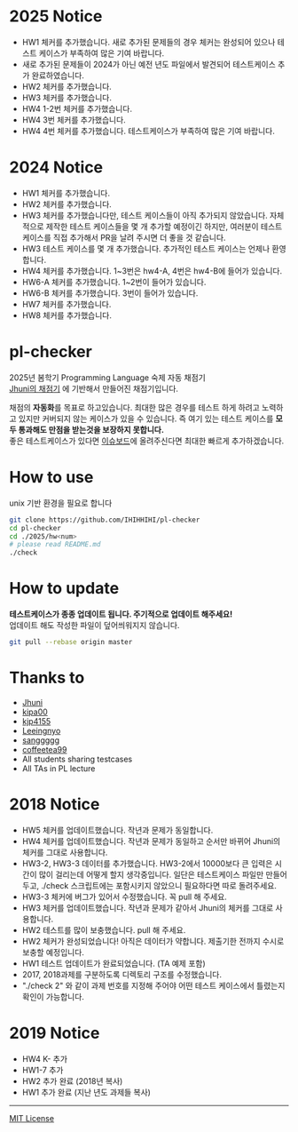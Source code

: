 # 2025 Notice

- HW1 체커를 추가했습니다. 새로 추가된 문제들의 경우 체커는 완성되어 있으나 테스트 케이스가 부족하여 많은 기여 바랍니다.
- 새로 추가된 문제들이 2024가 아닌 예전 년도 파일에서 발견되어 테스트케이스 추가 완료하였습니다.
- HW2 체커를 추가했습니다.
- HW3 체커를 추가했습니다.
- HW4 1-2번 체커를 추가했습니다.
- HW4 3번 체커를 추가했습니다. 
- HW4 4번 체커를 추가했습니다. 테스트케이스가 부족하여 많은 기여 바랍니다.

# 2024 Notice

- HW1 체커를 추가했습니다.
- HW2 체커를 추가했습니다.
- HW3 체커를 추가했습니다만, 테스트 케이스들이 아직 추가되지 않았습니다. 자체적으로 제작한 테스트 케이스들을 몇 개 추가할 예정이긴 하지만, 여러분이 테스트 케이스를 직접 추가해서 PR을 날려 주시면 더 좋을 것 같습니다.
- HW3 테스트 케이스를 몇 개 추가했습니다. 추가적인 테스트 케이스는 언제나 환영합니다.
- HW4 체커를 추가했습니다. 1~3번은 hw4-A, 4번은 hw4-B에 들어가 있습니다.
- HW6-A 체커를 추가했습니다. 1~2번이 들어가 있습니다.
- HW6-B 체커를 추가했습니다. 3번이 들어가 있습니다.
- HW7 체커를 추가했습니다.
- HW8 체커를 추가했습니다.

# pl-checker

2025년 봄학기 Programming Language 숙제 자동 채점기 <br>
[Jhuni의 채점기](https://github.com/Jhuni0123/pl-checker) 에 기반해서 만들어진 채점기입니다.<br>

채점의 **자동화**를 목표로 하고있습니다. 최대한 많은 경우를 테스트 하게 하려고 노력하고 있지만 커버되지 않는 케이스가 있을 수 있습니다. 즉 여기 있는 테스트 케이스를 **모두 통과해도 만점을 받는것을 보장하지 못합니다.** <br>
좋은 테스트케이스가 있다면 [이슈보드](https://github.com/IHIHHIHI/pl-checker/issues)에 올려주신다면 최대한 빠르게 추가하겠습니다.

# How to use

unix 기반 환경을 필요로 합니다

```bash
git clone https://github.com/IHIHHIHI/pl-checker
cd pl-checker
cd ./2025/hw<num>
# please read README.md
./check
```

# How to update

**테스트케이스가 종종 업데이트 됩니다. 주기적으로 업데이트 해주세요!** <br>
업데이트 해도 작성한 파일이 덮어씌워지지 않습니다.

```bash
git pull --rebase origin master
```

# Thanks to

- [Jhuni](https://github.com/Jhuni0123)
- [kipa00](https://github.com/kipa00)
- [kjp4155](https://github.com/kjp4155)
- [Leeingnyo](https://github.com/Leeingnyo)
- [sanggggg](https://github.com/sanggggg)
- [coffeetea99](https://github.com/coffeetea99)
- All students sharing testcases
- All TAs in PL lecture

# 2018 Notice

- HW5 체커를 업데이트했습니다. 작년과 문제가 동일합니다.
- HW4 체커를 업데이트했습니다. 작년과 문제가 동일하고 순서만 바뀌어 Jhuni의 체커를 그대로 사용합니다.
- HW3-2, HW3-3 데이터를 추가했습니다. HW3-2에서 10000보다 큰 입력은 시간이 많이 걸리는데 어떻게 할지 생각중입니다. 일단은 테스트케이스 파일만 만들어 두고, ./check 스크립트에는 포함시키지 않았으니 필요하다면 따로 돌려주세요.
- HW3-3 체커에 버그가 있어서 수정했습니다. 꼭 pull 해 주세요.
- HW3 체커를 업데이트했습니다. 작년과 문제가 같아서 Jhuni의 체커를 그대로 사용합니다.
- HW2 테스트를 많이 보충했습니다. pull 해 주세요.
- HW2 체커가 완성되었습니다! 아직은 데이터가 약합니다. 제출기한 전까지 수시로 보충할 예정입니다.
- HW1 테스트 업데이트가 완료되었습니다. (TA 예제 포함)
- 2017, 2018과제를 구분하도록 디렉토리 구조를 수정했습니다.
- "./check 2" 와 같이 과제 번호를 지정해 주어야 어떤 테스트 케이스에서 틀렸는지 확인이 가능합니다.

# 2019 Notice

- HW4 K- 추가
- HW1-7 추가
- HW2 추가 완료 (2018년 복사)
- HW1 추가 완료 (지난 년도 과제들 복사)

---

[MIT License](LICENSE)
